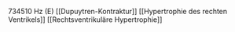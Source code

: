 734510 Hz (E)
[[Dupuytren-Kontraktur]]
[[Hypertrophie des rechten Ventrikels]]
[[Rechtsventrikuläre Hypertrophie]]